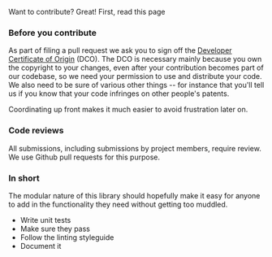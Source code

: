 Want to contribute? Great! First, read this page

### Before you contribute

As part of filing a pull request we ask you to
sign off the [Developer Certificate of Origin](https://developercertificate.org/) (DCO).
The DCO is necessary mainly because you own the copyright to your changes,
even after your contribution becomes part of our codebase, so we need your
permission to use and distribute your code. We also need to be sure of
various other things -- for instance that you'll tell us if you know that
your code infringes on other people's patents.

Coordinating up front makes it much easier to avoid
frustration later on.

### Code reviews

All submissions, including submissions by project members, require review. We
use Github pull requests for this purpose.

### In short

The modular nature of this library should hopefully make it easy for anyone to
add in the functionality they need without getting too muddled.

- Write unit tests
- Make sure they pass
- Follow the linting styleguide
- Document it
